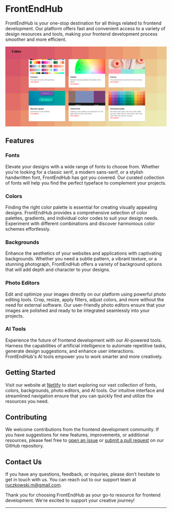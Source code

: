 # FrontEndHub

FrontEndHub is your one-stop destination for all things related to frontend development. Our platform offers fast and convenient access to a variety of design resources and tools, making your frontend development process smoother and more efficient.

<img src="https://github.com/gines18/FrontEndHub/blob/master/public/Screenshot%202023-08-11%20at%2017.19.24.png?raw=true"/>

## Features

### Fonts

Elevate your designs with a wide range of fonts to choose from. Whether you're looking for a classic serif, a modern sans-serif, or a stylish handwritten font, FrontEndHub has got you covered. Our curated collection of fonts will help you find the perfect typeface to complement your projects.

### Colors

Finding the right color palette is essential for creating visually appealing designs. FrontEndHub provides a comprehensive selection of color palettes, gradients, and individual color codes to suit your design needs. Experiment with different combinations and discover harmonious color schemes effortlessly.

### Backgrounds

Enhance the aesthetics of your websites and applications with captivating backgrounds. Whether you need a subtle pattern, a vibrant texture, or a stunning photograph, FrontEndHub offers a variety of background options that will add depth and character to your designs.

### Photo Editors

Edit and optimize your images directly on our platform using powerful photo editing tools. Crop, resize, apply filters, adjust colors, and more without the need for external software. Our user-friendly photo editors ensure that your images are polished and ready to be integrated seamlessly into your projects.

### AI Tools

Experience the future of frontend development with our AI-powered tools. Harness the capabilities of artificial intelligence to automate repetitive tasks, generate design suggestions, and enhance user interactions. FrontEndHub's AI tools empower you to work smarter and more creatively.

## Getting Started

Visit our website at [Netlify](https://shiny-semolina-7d95a0.netlify.app) to start exploring our vast collection of fonts, colors, backgrounds, photo editors, and AI tools. Our intuitive interface and streamlined navigation ensure that you can quickly find and utilize the resources you need.

## Contributing

We welcome contributions from the frontend development community. If you have suggestions for new features, improvements, or additional resources, please feel free to [open an issue](https://github.com/gines18/FrontEndHub/issues) or [submit a pull request](https://github.com/gines18/FrontEndHub/pulls) on our GitHub repository.

## Contact Us

If you have any questions, feedback, or inquiries, please don't hesitate to get in touch with us. You can reach out to our support team at ruczkowski.m@gmail.com.

Thank you for choosing FrontEndHub as your go-to resource for frontend development. We're excited to support your creative journey!

---
